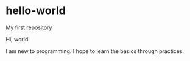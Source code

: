 # hello-world
My first repository

Hi, world!

I am new to programming.
I hope to learn the basics through practices.
